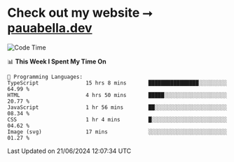 # Check out my website ⭢ [pauabella.dev](https://pauabella.dev)

<!--START_SECTION:waka-->
![Code Time](http://img.shields.io/badge/Code%20Time-3%2C487%20hrs%2058%20mins-blue)

📊 **This Week I Spent My Time On** 

```text
💬 Programming Languages: 
TypeScript               15 hrs 8 mins       ████████████████░░░░░░░░░   64.99 % 
HTML                     4 hrs 50 mins       █████░░░░░░░░░░░░░░░░░░░░   20.77 % 
JavaScript               1 hr 56 mins        ██░░░░░░░░░░░░░░░░░░░░░░░   08.34 % 
CSS                      1 hr 4 mins         █░░░░░░░░░░░░░░░░░░░░░░░░   04.62 % 
Image (svg)              17 mins             ░░░░░░░░░░░░░░░░░░░░░░░░░   01.27 % 
```


 Last Updated on 21/06/2024 12:07:34 UTC
<!--END_SECTION:waka-->

